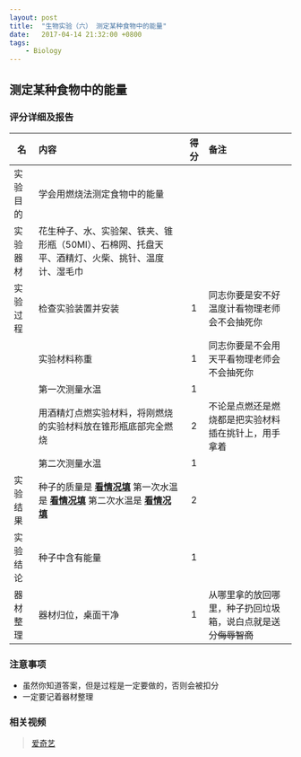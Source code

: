 ```yaml
---
layout: post
title:  "生物实验（六） 测定某种食物中的能量"
date:   2017-04-14 21:32:00 +0800
tags:
    - Biology
---
```


## 测定某种食物中的能量

### 评分详细及报告

| 名 | 内容 | 得分 | 备注 |
| -------- |:----------- |:---------:|:-------------- |
| 实验目的 | 学会用燃烧法测定食物中的能量 | | |
| 实验器材 | 花生种子、水、实验架、铁夹、锥形瓶（50Ml）、石棉网、托盘天平、酒精灯、火柴、挑针、温度计、湿毛巾 | | |
| 实验过程 | 检查实验装置并安装 | 1 | 同志你要是安不好温度计看物理老师会不会抽死你 |
| | 实验材料称重 | 1 | 同志你要是不会用天平看物理老师会不会抽死你 |
| | 第一次测量水温 | 1 | |
| | 用酒精灯点燃实验材料，将刚燃烧的实验材料放在锥形瓶底部完全燃烧 | 2 | 不论是点燃还是燃烧都是把实验材料插在挑针上，用手拿着|
| | 第二次测量水温 | 1 |  |
| 实验结果 | 种子的质量是 **<u>看情况填</u>** 第一次水温是 **<u>看情况填</u>** 第二次水温是 **<u>看情况填</u>**| 2 ||
| 实验结论 | 种子中含有能量| 1 | |
| 器材整理 | 器材归位，桌面干净 | 1 | 从哪里拿的放回哪里，种子扔回垃圾箱，说白点就是送分~~侮辱智商~~|

### 注意事项

* 虽然你知道答案，但是过程是一定要做的，否则会被扣分
* 一定要记着器材整理

### 相关视频

> [爱奇艺](http://www.iqiyi.com/w_19rs4wq3gx.html)
